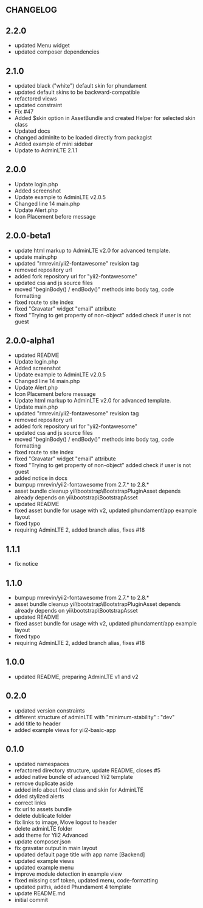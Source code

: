 CHANGELOG
---------

## 2.2.0
 * updated Menu widget
 * updated composer dependencies

## 2.1.0
 * updated black ("white") default skin for phundament
 * updated default skins to be backward-compatible
 * refactored views
 * updated constraint
 * Fix #47
 * Added $skin option in AssetBundle and created Helper for selected skin class
 * Updated docs
 * changed adminlte to be loaded directly from packagist
 * Added example of mini sidebar
 * Update to AdminLTE 2.1.1
 
## 2.0.0 
 * Update login.php
 * Added screenshot
 * Update example  to AdminLTE v2.0.5
 * Changed line 14 main.php
 * Update Alert.php
 * Icon Placement before message
 
## 2.0.0-beta1
 * update html markup to AdminLTE v2.0 for advanced template.
 * update main.php
 * updated "rmrevin/yii2-fontawesome" revision tag
 * removed repository url
 * added fork repository url for "yii2-fontawesome"
 * updated css and js source files
 * moved "beginBody() / endBody()" methods into body tag, code formatting
 * fixed route to site index
 * fixed "Gravatar" widget "email" attribute
 * fixed "Trying to get property of non-object" added check if user is not guest

## 2.0.0-alpha1

 * updated README
 * Update login.php
 * Added screenshot
 * Update example  to AdminLTE v2.0.5
 * Changed line 14 main.php
 * Update Alert.php
 * Icon Placement before message
 * Update html markup  to AdminLTE v2.0 for advanced template.
 * Update main.php
 * updated "rmrevin/yii2-fontawesome" revision tag
 * removed repository url
 * added fork repository url for "yii2-fontawesome"
 * updated css and js source files
 * moved "beginBody() / endBody()" methods into body tag, code formatting
 * fixed route to site index
 * fixed "Gravatar" widget "email" attribute
 * fixed "Trying to get property of non-object" added check if user is not guest
 * added notice in docs
 * bumpup rmrevin/yii2-fontawesome from 2.7.* to 2.8.*
 * asset bundle cleanup yii\bootstrap\BootstrapPluginAsset depends already depends on yii\bootstrap\BootstrapAsset
 * updated README
 * fixed asset bundle for usage with v2, updated phundament/app example layout
 * fixed typo
 * requiring AdminLTE 2, added branch alias, fixes #18

## 1.1.1
 * fix notice

## 1.1.0
 * bumpup rmrevin/yii2-fontawesome from 2.7.* to 2.8.*
 * asset bundle cleanup yii\bootstrap\BootstrapPluginAsset depends already depends on yii\bootstrap\BootstrapAsset
 * updated README
 * fixed asset bundle for usage with v2, updated phundament/app example layout
 * fixed typo
 * requiring AdminLTE 2, added branch alias, fixes #18

## 1.0.0
 * updated README, preparing AdminLTE v1 and v2

## 0.2.0
 * updated version constraints
 * different structure of adminLTE with "minimum-stability" : "dev"
 * add title to header
 * added example views for yii2-basic-app

## 0.1.0
 * updated namespaces
 * refactored directory structure, update README, closes #5
 * added native bundle of advanced Yii2 template
 * remove duplicate aside
 * added  info about fixed class and skin for AdminLTE
 * dded stylized alerts
 * correct links
 * fix url to assets bundle
 * delete dublicate folder
 * fix links to image, Move logout to header
 * delete adminLTE folder
 * add theme for Yii2 Advanced
 * update composer.json
 * fix gravatar output in main layout
 * updated default page title with app name [Backend]
 * updated example views
 * updated example menu
 * improve module detection in example view
 * fixed missing csrf token, updated menu, code-formatting
 * updated paths, added Phundament 4 template
 * update README.md
 * initial commit